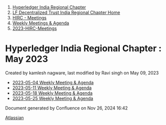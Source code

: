 1. [Hyperledger India Regional Chapter](index.html)
2. [LF Decentralized Trust India Regional Chapter Home](LF-Decentralized-Trust-India-Regional-Chapter-Home_19169282.html)
3. [HIRC - Meetings](HIRC---Meetings_19169350.html)
4. [Weekly Meetings &amp; Agenda](19169352.html)
5. [2023-HIRC-Meetings](2023-HIRC-Meetings_19170487.html)

# Hyperledger India Regional Chapter : May 2023

Created by kamlesh nagware, last modified by Ravi singh on May 09, 2023

- [2023-05-04 Weekly Meeting &amp; Agenda](19170736.html)
- [2023-05-11 Weekly Meeting &amp; Agenda](19170754.html)
- [2023-05-18 Weekly Meeting &amp; Agenda](19170762.html)
- [2023-05-25 Weekly Meeting &amp; Agenda](19170840.html)

Document generated by Confluence on Nov 26, 2024 16:42

[Atlassian](http://www.atlassian.com/)
